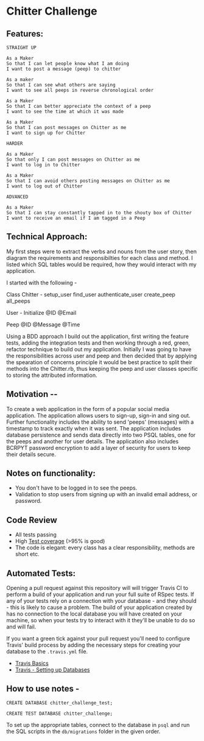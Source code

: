 Chitter Challenge
=================

Features:
-------

```
STRAIGHT UP

As a Maker
So that I can let people know what I am doing  
I want to post a message (peep) to chitter

As a maker
So that I can see what others are saying  
I want to see all peeps in reverse chronological order

As a Maker
So that I can better appreciate the context of a peep
I want to see the time at which it was made

As a Maker
So that I can post messages on Chitter as me
I want to sign up for Chitter

HARDER

As a Maker
So that only I can post messages on Chitter as me
I want to log in to Chitter

As a Maker
So that I can avoid others posting messages on Chitter as me
I want to log out of Chitter

ADVANCED

As a Maker
So that I can stay constantly tapped in to the shouty box of Chitter
I want to receive an email if I am tagged in a Peep
```

Technical Approach:
-----

My first steps were to extract the verbs and nouns from the user story, then diagram the requirements and responsibilties for each class and method. I listed which SQL tables would be required, how they would interact with my application. 

I started with the following -


Class 
Chitter -
setup_user
find_user
authenticate_user
create_peep
all_peeps

User - 
Initialize
@ID
@Email


Peep
@ID
@Message
@Time

Using a BDD approach I build out the application, first writing the feature tests, adding the integration tests and then working through a red, green, refactor technique to build out my application. Initially I was going to have the responsibilities across user and peep and then decided that by applying the spearation of concerns principle it would be best practice to split their methods into the Chitter.rb, thus keeping the peep and user classes specific to storing the attributed information. 

Motivation --
-----

To create a web application in the form of a popular social media application. The application allows users to sign-up, sign-in and sing out. Further functionality includes the ability to send 'peeps' (messages) with a timestamp to track exactly when it was sent. The application includes database persistence and sends data directly into two PSQL tables, one for the peeps and another for user details. The application also includes BCRPYT password encryption to add a layer of security for users to keep their details secure. 


Notes on functionality:
------

* You don't have to be logged in to see the peeps.
* Validation to stop users from signing up with an invalid email address, or password.

Code Review
-----------

* All tests passing
* High [Test coverage](https://github.com/makersacademy/course/blob/master/pills/test_coverage.md) (>95% is good)
* The code is elegant: every class has a clear responsibility, methods are short etc.

Automated Tests:
-----

Opening a pull request against this repository will will trigger Travis CI to perform a build of your application and run your full suite of RSpec tests. If any of your tests rely on a connection with your database - and they should - this is likely to cause a problem. The build of your application created by has no connection to the local database you will have created on your machine, so when your tests try to interact with it they'll be unable to do so and will fail.

If you want a green tick against your pull request you'll need to configure Travis' build process by adding the necessary steps for creating your database to the `.travis.yml` file.

- [Travis Basics](https://docs.travis-ci.com/user/tutorial/)
- [Travis - Setting up Databases](https://docs.travis-ci.com/user/database-setup/)

How to use notes -
----------------------

```
CREATE DATABASE chitter_challenge_test;
```

```
CREATE TEST DATABASE chitter_challenge;
```

To set up the appropriate tables, connect to the database in `psql` and run the SQL scripts in the `db/migrations` folder in the given order.
